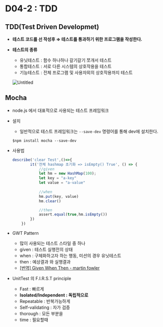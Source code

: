 
# D04-2 : TDD

## **TDD**(Test Driven Developmet)

- **테스트 코드를 선 작성후 ⇒ 테스트를 통과하기 위한 프로그램을 작성한다.**
- **테스트의 종류**
    - 유닛테스트 : 함수 하나하나 갈기갈기 쪼개서 테스트
    - 통합테스트 : 서로 다른 시스템의 상호작용을 테스트
    - 기능테스트 : 전체 프로그램 및 사용자외의 상호작용까지 테스트

    ![Untitled](https://user-images.githubusercontent.com/41819176/91639046-b4ce7780-ea4e-11ea-86c3-47412ac0875d.png)

## Mocha 
- node.js 에서 대표적으로 사용되는 테스트 프레임워크
- 설치 
    -  일반적으로 테스트 프레임워크는 `--save-dev` 명령어를 통해 dev에 설치한다.
    ```
    $npm install mocha --save-dev 
    ```

- 사용법
    ```jsx
    describe('clear Test',()=>{
            it('전체 hashmap 초기화 => isEmpty() True', () => {
                //given
                let hm = new HashMap(100);
                let key = "a-key"
                let value = "a-value"
                
                //when
                hm.put(key, value)
                hm.clear()

                //then
                assert.equal(true,hm.isEmpty())
            })
        })
    ```

- GWT Pattern
    - 많이 사용되는 테스트 스타일 중 하나
    - given : 테스트 실행전의 상태
    - when : 구체화하고자 하는 행동, 미션의 경우 유닛테스트
    - then : 예상결과 와 실행결과
    - [[번역] Given When Then - martin fowler](https://velog.io/@pop8682/%EB%B2%88%EC%97%AD-Given-When-Then-martin-fowler)

- UnitTest 의 F.I.R.S.T principle
    - Fast : 빠르게
    - **Isolated/Independent : 독립적으로**
    - Repeatable : 반복가능하게
    - Self-validating : 자가 검증
    - thorough : 모든 부분을
    - time : 필요할때
